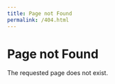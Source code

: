 ```yaml
---
title: Page not Found
permalink: /404.html
---
```


# Page not Found

The requested page does not exist.
